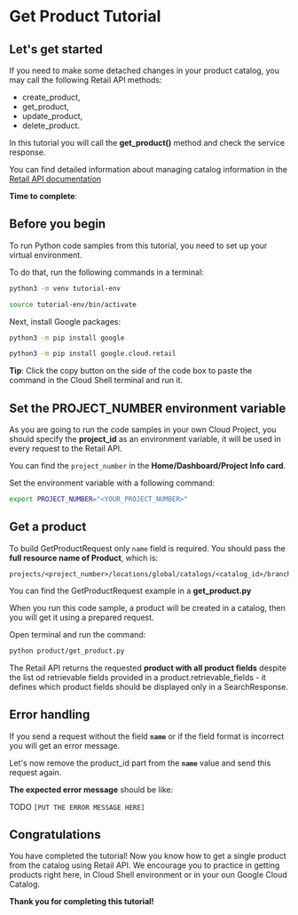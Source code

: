 # **Get Product Tutorial**

## Let's get started

If you need to make some detached changes in your product catalog, you may call the following Retail API methods:
 - create_product, 
 - get_product, 
 - update_product, 
 - delete_product.

In this tutorial you will call the **get_product()** method and check the service response.

You can find detailed information about managing catalog information in the [Retail API documentation](https://cloud.google.com/retail/docs/manage-catalog)

**Time to complete**: 
<walkthrough-tutorial-duration duration="2.0"></walkthrough-tutorial-duration>

## Before you begin

To run Python code samples from this tutorial, you need to set up your virtual environment.

To do that, run the following commands in a terminal:

```bash
python3 -m venv tutorial-env
```

```bash
source tutorial-env/bin/activate
```

Next, install Google packages:

```bash
python3 -m pip install google
```

```bash
python3 -m pip install google.cloud.retail
```

**Tip**: Click the copy button on the side of the code box to paste the command in the Cloud Shell terminal and run it.

## Set the PROJECT_NUMBER environment variable

As you are going to run the code samples in your own Cloud Project, you should specify the **project_id** as an environment variable, it will be used in every request to the Retail API.

You can find the ```project_number``` in the **Home/Dashboard/Project Info card**.

Set the environment variable with a following command:
```bash
export PROJECT_NUMBER="<YOUR_PROJECT_NUMBER>"
```

## Get a product

To build GetProductRequest only ```name``` field is required. You should pass the **full resource name of Product**, which is:
```none
projects/<project_number>/locations/global/catalogs/<catalog_id>/branches/<branch_id>/products/<product_id>
```

You can find the GetProductRequest example in a **get_product.py**

When you run this code sample, a product will be created in a catalog, then you will get it using a prepared request.

Open terminal and run the command:

```bash
python product/get_product.py
```

The Retail API returns the requested **product with all product fields** despite the list od retrievable fields provided in a product.retrievable_fields - it defines which product fields should be displayed only in a SearchResponse.

## Error handling

If you send a request without the field **```name```** or if the field format is incorrect you will get an error message.

Let's now remove the product_id part from the **```name```**  value and send this request again. 

**The expected error message** should be like:

TODO
```[PUT THE ERROR MESSAGE HERE]```

## Congratulations

<walkthrough-conclusion-trophy></walkthrough-conclusion-trophy>

You have completed the tutorial! Now you know how to get a single product from the catalog using Retail API.
We encourage you to practice in getting products right here, in Cloud Shell environment or in your oun Google Cloud Catalog.

**Thank you for completing this tutorial!**
